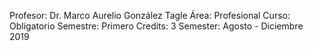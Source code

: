 Profesor: Dr. Marco Aurelio González Tagle 
Área: Profesional
Curso: Obligatorio
Semestre: Primero
Credits: 3
Semester: Agosto - Diciembre  2019
